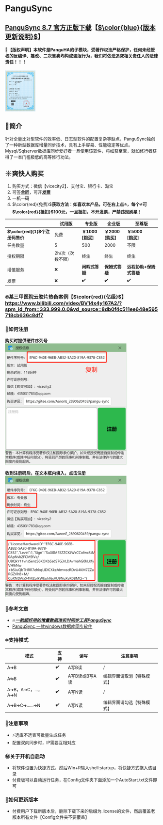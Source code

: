 

# PanguSync
## [PanguSync 8.7 官方正版下载](https://pan.baidu.com/s/1WesHaKGO7uQMhPNE-BTDmg?pwd=abcd#list/path=%2F)【[$\color{blue}{版本更新说明}$](https://gitee.com/AaronE_2890620459/pangu-sync/wikis/pages)】
#### 📘【版权声明】本软件是PanguHA的子模块，受著作权法严格保护，任何未经授权的反编译、篡改、二次售卖均构成盗版行为，我们将依法追究相关责任人的法律责任！！！
<img src="软著.png" width="100px"  />

##   🌵简介
针对全量比对型软件的效率低、日志型软件的配置复杂等缺点，PanguSync独创了一种新型数据库增量同步技术，具有上手容易、性能稳定等优点。Mysql/Sqlserver数据库同步爱好者一旦使用该软件，将如获至宝，就如修行者获得了一本门槛极低的高等修行功法。
##  ☀️爽快人购买
1. 购买方式：微信【vicecity2】、支付宝、银行卡、淘宝
2. 可签[**合同**](https://pan.baidu.com/s/1U7jMJv-76q36T6diGwAVug?pwd=abcd#list/path=%2F)，可开[**发票**](https://pan.baidu.com/s/1U7jMJv-76q36T6diGwAVug?pwd=abcd#list/path=%2F)
3. 一机一码
4. $\color{red}{免费}$**获取方法**：**如喜欢本产品，可在右上点⭐️，每个⭐️可$\color{red}{抵扣}$100元，一旦抵扣，不开发票，严禁违规刷星！** 







|  |试用版|专业版 | 企业版  | 至尊版 |
|---|---|---|---|---|
| **$\color{red}{1}$个注册码售价**  |免费  |  **￥1000** <br>[**[购买]**](https://item.taobao.com/item.htm?ft=t&id=754824495442)|   **￥2000** <br>[**[购买]**](https://item.taobao.com/item.htm?id=761877111372)|   **￥5000** <br> [**[购买]**](https://item.taobao.com/item.htm?ft=t&id=767418824294) |
| 任务数量 |  5   |500   |  2000  |  不限 |
|授权期限|   2h/次（次数不限）  | 终生  &nbsp;&nbsp;&nbsp;&nbsp;  |  终生  &nbsp;&nbsp;&nbsp;&nbsp; |  终生  &nbsp;&nbsp;&nbsp;&nbsp; | 
| 增值服务 | ❌|  **闲暇式答疑**  |   **保姆式答疑**   |    **远程协助+保姆式答疑**   | 
| 发票 | ❌| ✔️  |✔️  |  ✔️ | 




### 🔥某三甲医院云胶片热备案例【$\color{red}{亿级}$】https://www.bilibili.com/video/BV14x4y167A2/?spm_id_from=333.999.0.0&vd_source=8db0f4c511ee648e595718cb636c8df7





### 🔰如何注册
 **购买时提供硬件序列号** 
<br>
<img src="序列号.png" width="400px"  />

 **收到注册码后，在文本框内填入，点击注册** 
<br>
<img src="注册码.png" width="400px"  />







 ### 📜参考文章
- 🔥[**_一款超好用的增量数据准实时同步工具PanguSync_**](https://zhuanlan.zhihu.com/p/686039921)
- [PanguSync,一款windows数据库同步软件](https://zhuanlan.zhihu.com/p/680995986)



### 🔯支持模式

| 模式 |支持|读写| 注意事项 |
|---|---|---|---|
| A➔B |✔️  |A写B读|/|
|A⇆B|✔️  |A写B读或B写A读|编辑界面请取消【特殊模式】|
|A➔B，A➔C，...，A➔N|✔️  |A写N读|/|
| A➔B➔C➔......➔N |✔️  |A写N读|编辑界面请勾选【特殊模式】|





### 📢注意事项
- ⚡️选库不选表可批量生成任务
- 配置双向同步时，IP需要互相对应



### ㊙️关于开机自启动
- 将软件设置为快捷方式，然后Win+R输入shell:startup，将快捷方式拖入该目录
- 付费版可以自动运行任务，在Config文件夹下面添加一个AutoStart.txt文件即可



### 🎈如何更新版本
- 付费用户下载新版本后，删除下载下来的后缀为.license的文件，然后覆盖老版本所有文件【Config文件夹不要覆盖】














